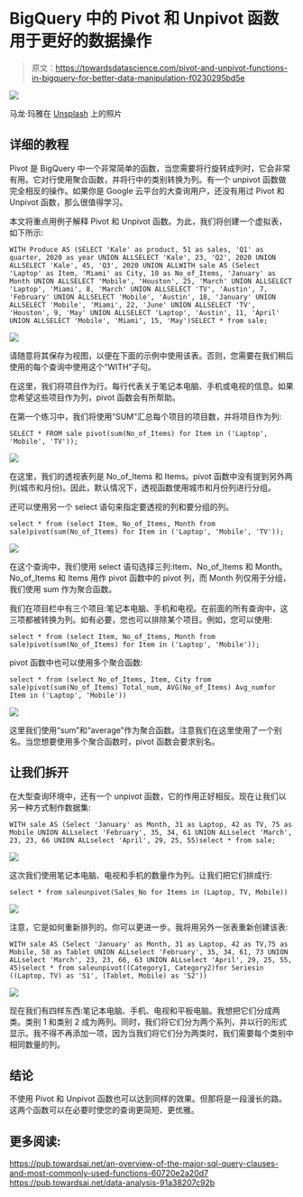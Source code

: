 # BigQuery 中的 Pivot 和 Unpivot 函数用于更好的数据操作

> 原文：<https://towardsdatascience.com/pivot-and-unpivot-functions-in-bigquery-for-better-data-manipulation-f0230295bd5e>

![](img/541ac548ee80aef7abb1eda53af03be3.png)

马龙·玛雅在 [Unsplash](https://unsplash.com?utm_source=medium&utm_medium=referral) 上的照片

## 详细的教程

Pivot 是 BigQuery 中一个非常简单的函数，当您需要将行旋转成列时，它会非常有用。它对行使用聚合函数，并将行中的类别转换为列。有一个 unpivot 函数做完全相反的操作。如果你是 Google 云平台的大查询用户，还没有用过 Pivot 和 Unpivot 函数，那么很值得学习。

本文将重点用例子解释 Pivot 和 Unpivot 函数。为此，我们将创建一个虚拟表，如下所示:

```
WITH Produce AS (SELECT 'Kale' as product, 51 as sales, 'Q1' as quarter, 2020 as year UNION ALLSELECT 'Kale', 23, 'Q2', 2020 UNION ALLSELECT 'Kale', 45, 'Q3', 2020 UNION ALLWITH sale AS (Select 'Laptop' as Item, 'Miami' as City, 10 as No_of_Items, 'January' as Month UNION ALLSELECT 'Mobile', 'Houston', 25, 'March' UNION ALLSELECT 'Laptop', 'Miami', 8, 'March' UNION ALLSELECT 'TV', 'Austin', 7, 'February' UNION ALLSELECT 'Mobile', 'Austin', 18, 'January' UNION ALLSELECT 'Mobile', 'Miami', 22, 'June' UNION ALLSELECT 'TV', 'Houston', 9, 'May' UNION ALLSELECT 'Laptop', 'Austin', 11, 'April' UNION ALLSELECT 'Mobile', 'Miami', 15, 'May')SELECT * from sale;
```

![](img/f59c96d5f9a15f3d6f731f1f2ca69ce4.png)

请随意将其保存为视图，以便在下面的示例中使用该表。否则，您需要在我们稍后使用的每个查询中使用这个“WITH”子句。

在这里，我们将项目作为行。每行代表关于笔记本电脑、手机或电视的信息。如果您希望这些项目作为列，pivot 函数会有所帮助。

在第一个练习中，我们将使用“SUM”汇总每个项目的项目数，并将项目作为列:

```
SELECT * FROM sale pivot(sum(No_of_Items) for Item in ('Laptop', 'Mobile', 'TV'));
```

![](img/e7aacade8c2cbea03f48cc47b01838f4.png)

在这里，我们的透视表列是 No_of_Items 和 Items。pivot 函数中没有提到另外两列(城市和月份)。因此，默认情况下，透视函数使用城市和月份列进行分组。

还可以使用另一个 select 语句来指定要透视的列和要分组的列。

```
select * from (select Item, No_of_Items, Month from sale)pivot(sum(No_of_Items) for Item in ('Laptop', 'Mobile', 'TV'));
```

![](img/1462ab0b9efda7d93d2570cacae3c45d.png)

在这个查询中，我们使用 select 语句选择三列:Item、No_of_Items 和 Month。No_of_Items 和 Items 用作 pivot 函数中的 pivot 列，而 Month 列仅用于分组，我们使用 sum 作为聚合函数。

我们在项目栏中有三个项目:笔记本电脑、手机和电视。在前面的所有查询中，这三项都被转换为列。如有必要，您也可以排除某个项目。例如，您可以使用:

```
select * from (select Item, No_of_Items, Month from sale)pivot(sum(No_of_Items) for Item in ('Laptop', 'Mobile'));
```

pivot 函数中也可以使用多个聚合函数:

```
select * from (select No_of_Items, Item, City from sale)pivot(sum(No_of_Items) Total_num, AVG(No_of_Items) Avg_numfor Item in ('Laptop', 'Mobile'))
```

![](img/668091d977f55e67749f4b2930213520.png)

这里我们使用“sum”和“average”作为聚合函数。注意我们在这里使用了一个别名。当您想要使用多个聚合函数时，pivot 函数会要求别名。

## 让我们拆开

在大型查询环境中，还有一个 unpivot 函数，它的作用正好相反。现在让我们以另一种方式制作数据集:

```
WITH sale AS (Select 'January' as Month, 31 as Laptop, 42 as TV, 75 as Mobile UNION ALLselect 'February', 35, 34, 61 UNION ALLselect 'March', 23, 23, 66 UNION ALLselect 'April', 29, 25, 55)select * from sale;
```

![](img/33ad400f4c090a93d2bbbb24af783636.png)

这次我们使用笔记本电脑、电视和手机的数量作为列。让我们把它们排成行:

```
select * from saleunpivot(Sales_No for Items in (Laptop, TV, Mobile))
```

![](img/1ebf82c5a51c824b90309101b0a9c618.png)

注意，它是如何重新排列的。你可以更进一步。我将用另外一张表重新创建该表:

```
WITH sale AS (Select 'January' as Month, 31 as Laptop, 42 as TV,75 as Mobile, 58 as Tablet UNION ALLselect 'February', 35, 34, 61, 73 UNION ALLselect 'March', 23, 23, 66, 63 UNION ALLselect 'April', 29, 25, 55, 45)select * from saleunpivot((Category1, Category2)for Seriesin ((Laptop, TV) as 'S1', (Tablet, Mobile) as 'S2'))
```

![](img/3c2586c5b11f4fc45457384c287e2826.png)

现在我们有四样东西:笔记本电脑、手机、电视和平板电脑。我想把它们分成两类。类别 1 和类别 2 成为两列。同时，我们将它们分为两个系列，并以行的形式显示。我不得不再添加一项，因为当我们将它们分为两类时，我们需要每个类别中相同数量的列。

## 结论

不使用 Pivot 和 Unpivot 函数也可以达到同样的效果。但那将是一段漫长的路。这两个函数可以在必要时使您的查询更简短、更优雅。

## 更多阅读:

</precision-recall-and-f1-score-of-multiclass-classification-learn-in-depth-6c194b217629>  </complete-explanation-on-sql-joins-and-unions-with-examples-in-postgresql-cbd868fe9e95>  <https://pub.towardsai.net/an-overview-of-the-major-sql-query-clauses-and-most-commonly-used-functions-60720e2a20d7>  </regression-in-tensorflow-using-both-sequential-and-function-apis-314e74b537ca>  <https://pub.towardsai.net/data-analysis-91a38207c92b> 